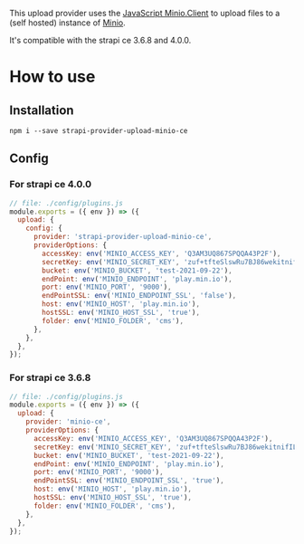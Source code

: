 This upload provider uses the [JavaScript Minio.Client](https://docs.min.io/docs/javascript-client-api-reference.html) to upload files to a (self hosted) instance of [Minio](https://min.io/).

It's compatible with the strapi ce 3.6.8 and 4.0.0.

# How to use

## Installation

`npm i --save strapi-provider-upload-minio-ce`

## Config

### For strapi ce 4.0.0
```js
// file: ./config/plugins.js
module.exports = ({ env }) => ({
  upload: {
    config: {
      provider: 'strapi-provider-upload-minio-ce',
      providerOptions: {
        accessKey: env('MINIO_ACCESS_KEY', 'Q3AM3UQ867SPQQA43P2F'),
        secretKey: env('MINIO_SECRET_KEY', 'zuf+tfteSlswRu7BJ86wekitnifILbZam1KYY3TG'),
        bucket: env('MINIO_BUCKET', 'test-2021-09-22'),
        endPoint: env('MINIO_ENDPOINT', 'play.min.io'),
        port: env('MINIO_PORT', '9000'),
        endPointSSL: env('MINIO_ENDPOINT_SSL', 'false'),
        host: env('MINIO_HOST', 'play.min.io'),
        hostSSL: env('MINIO_HOST_SSL', 'true'),
        folder: env('MINIO_FOLDER', 'cms'),
      },
    },
  },
});

```

### For strapi ce 3.6.8
```js
// file: ./config/plugins.js
module.exports = ({ env }) => ({
  upload: {
    provider: 'minio-ce',
    providerOptions: {
      accessKey: env('MINIO_ACCESS_KEY', 'Q3AM3UQ867SPQQA43P2F'),
      secretKey: env('MINIO_SECRET_KEY', 'zuf+tfteSlswRu7BJ86wekitnifILbZam1KYY3TG'),
      bucket: env('MINIO_BUCKET', 'test-2021-09-22'),
      endPoint: env('MINIO_ENDPOINT', 'play.min.io'),
      port: env('MINIO_PORT', '9000'),
      endPointSSL: env('MINIO_ENDPOINT_SSL', 'true'),
      host: env('MINIO_HOST', 'play.min.io'),
      hostSSL: env('MINIO_HOST_SSL', 'true'),
      folder: env('MINIO_FOLDER', 'cms'),
    },
  },
});
```
